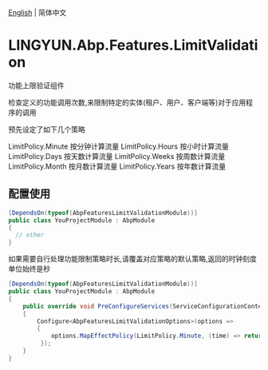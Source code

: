 [English](./README.en.md) | 简体中文

# LINGYUN.Abp.Features.LimitValidation

功能上限验证组件

检查定义的功能调用次数,来限制特定的实体(租户、用户、客户端等)对于应用程序的调用

预先设定了如下几个策略

LimitPolicy.Minute		按分钟计算流量
LimitPolicy.Hours		按小时计算流量
LimitPolicy.Days		按天数计算流量
LimitPolicy.Weeks		按周数计算流量
LimitPolicy.Month		按月数计算流量
LimitPolicy.Years		按年数计算流量

## 配置使用


```csharp
[DependsOn(typeof(AbpFeaturesLimitValidationModule))]
public class YouProjectModule : AbpModule
{
  // other
}
```

如果需要自行处理功能限制策略时长,请覆盖对应策略的默认策略,返回的时钟刻度单位始终是秒

```csharp
[DependsOn(typeof(AbpFeaturesLimitValidationModule))]
public class YouProjectModule : AbpModule
{
	public override void PreConfigureServices(ServiceConfigurationContext context)
    {
        Configure<AbpFeaturesLimitValidationOptions>(options =>
        {
            options.MapEffectPolicy(LimitPolicy.Minute, (time) => return 60;); // 表示不管多少分钟(time),都只会限制60秒
         });
    }
}
```
